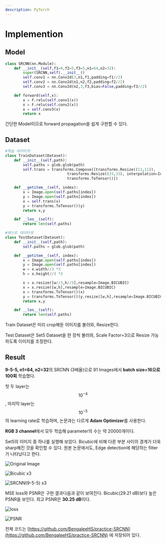 ```yaml
---
description: PyTorch
---
```


# Implemention

## Model

```python
class SRCNN(nn.Module):
    def __init__(self,f1=9,f2=5,f3=5,n1=64,n2=32):
        super(SRCNN,self).__init__()
        self.conv1 = nn.Conv2d(3,n1,f1,padding=f1//2)
        self.conv2 = nn.Conv2d(n1,n2,f2,padding=f2//2)
        self.conv3 = nn.Conv2d(n2,3,f3,bias=False,padding=f3//2)

    def forward(self,x):
        x = F.relu(self.conv1(x))
        x = F.relu(self.conv2(x))
        x = self.conv3(x)
        return x
```

간단한 Model이므로 forward propagation을 쉽게 구현할 수 있다.

## Dataset

```python
#학습 데이터셋
class TrainDataset(Dataset):
    def __init__(self,path):
        self.paths = glob.glob(path)
        self.trans = transforms.Compose([transforms.Resize((11,11)),
                            transforms.Resize((33,33), interpolation=InterpolationMode.BICUBIC),
                            transforms.ToTensor()])

    def __getitem__(self, index):
        x = Image.open(self.paths[index])
        y = Image.open(self.paths[index])
        x = self.trans(x)
        y = transforms.ToTensor()(y)
        return x,y

    def __len__(self):
        return len(self.paths)

#테스트 데이터셋
class TestDataset(Dataset):
    def __init__(self,path):
        self.paths = glob.glob(path)

    def __getitem__(self, index):
        x = Image.open(self.paths[index])
        y = Image.open(self.paths[index])
        w = x.width//3 *3
        h = x.height//3 *3

        x = x.resize([w//3,h//3],resample=Image.BICUBIC)
        x = x.resize([w,h],resample=Image.BICUBIC)
        x = transforms.ToTensor()(x)
        y = transforms.ToTensor()(y.resize([w,h],resample=Image.BICUBIC))
        return x,y

    def __len__(self):
        return len(self.paths)
```

Train Dataset은 미리 crop해둔 이미지를 불러와, Resize한다.

Test Dataset은 Set5 Dataset을 한 장씩 불러와, Scale Factor=3으로 Resize 가능하도록 이미지를 조정한다.

## Result

**9-5-5, n1=64, n2=32**의 SRCNN \(3배율\)으로 91 Images에서 **batch size=16으로 100회** 학습했다.

첫 두 layer는 $$10^{-4}$$, 마지막 layer는 $$10^{-5}$$의 learning rate로 학습하며, 논문과는 다르게 **Adam Optimizer**를 사용한다.

**RGB 3 channel**에서 모두 학습해 parameter의 수는 약 20000개이다.

Set5의 이미지 중 하나를 실행해 보았다. Bicubic에 비해 다른 부분 사이의 경계가 더욱 sharp해진 것을 확인할 수 있다. 원본 논문에서도, Edge detection에 해당하는 filter가 나타났다고 한다.

![Original Image](../.gitbook/assets/0_tar.png)

![Bicubic x3](../.gitbook/assets/0_bic.png)

![SRCNN\(9-5-5\) x3](../.gitbook/assets/0_out.png)

MSE loss와 PSNR은 구현 결과다음과 같이 보여진다. Bicubic\(29.21 dB\)보다 높은 PSNR을 보인다. 최고 PSNR은 **30.25 dB**이다.

![loss](../.gitbook/assets/losses.png)

![PSNR](../.gitbook/assets/psnr.png)

전체 코드는 [https://github.com/BengaleeHS/practice-SRCNN](https://github.com/BengaleeHS/practice-SRCNN) 에 저장되어 있다.

